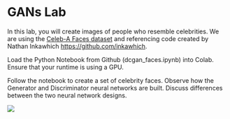 # GANs Lab
In this lab, you will create images of people who resemble celebrities. We are using the [Celeb-A Faces dataset](http://mmlab.ie.cuhk.edu.hk/projects/CelebA.html) and referencing code created by Nathan Inkawhich <https://github.com/inkawhich>.

Load the Python Notebook from Github (dcgan_faces.ipynb) into Colab. Ensure that your runtime is using a GPU.

Follow the notebook to create a set of celebrity faces. Observe how the Generator and Discriminator neural networks are built. Discuss differences between the two neural network designs.

![](GAN_neural_networks.png)
